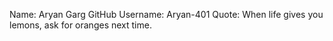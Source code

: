 Name: Aryan Garg
GitHub Username: Aryan-401
Quote: When life gives you lemons, ask for oranges next time.
